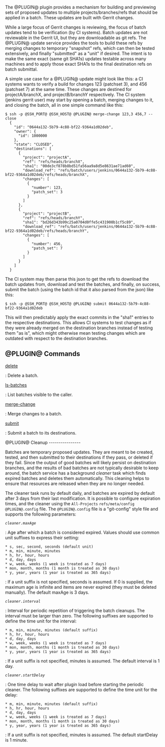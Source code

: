The @PLUGIN@ plugin provides a mechanism for building and previewing
sets of proposed updates to multiple projects/branches/refs that
should be applied in a batch.  These updates are built with Gerrit
changes.

While a large focus of Gerrit changes is reviewing, the focus of
batch updates tend to be verification (by CI systems).  Batch
updates are not reviewable in the Gerrit UI, but they are
downloadable as git refs.  The @PLUGIN@ update service provides the
tools to build these refs by merging changes to temporary
"snapshot" refs, which can then be tested extensively, and finally
"submitted" as a "unit" if desired.  The intent is to make the
same exact (same git SHA1s) updates testable across many machines
and to apply those exact SHA1s to the final destination refs on
batch submittal.

A simple use case for a @PLUGIN@ update might look like this:
a CI systems wants to verify a build for changes 123 (patchset 3),
and 456 (patchset 7) at the same time.  These changes are destined
for projectA/branchX, and projectB/branchY respectively.  The CI
system (jenkins gerrit user) may start by opening a batch,
merging changes to it, and closing the batch, all in one simple
command like this:

```
$ ssh -p @SSH_PORT@ @SSH_HOST@ @PLUGIN@ merge-change 123,3 456,7 --close
  {
    "id": "0644a132-5b79-4c88-bf22-9364a1d02deb",
    "owner": {
      "id": 1000000
    },
    "state": "CLOSED",
    "destinations": [
      {
        "project": "projectA",
        "ref": "refs/heads/branchX",
        "sha1": "00de3cf878b8bd51fa56aa9a8d5e8631ae71ad60",
        "download_ref": "refs/batch/users/jenkins/0644a132-5b79-4c88-bf22-9364a1d02deb/refs/heads/branchX",
        "changes": [
          {
            "number": 123,
            "patch_set": 3
          }
        ]
      },
      {
        "project": "projectB",
        "ref": "refs/heads/branchY",
        "sha1": "bd26d343b99c25a0704d0ffe5c431900b1cf5c89",
        "download_ref": "refs/batch/users/jenkins/0644a132-5b79-4c88-bf22-9364a1d02deb/refs/heads/branchY",
        "changes": [
          {
            "number": 456,
            "patch_set": 7
          }
        ]
      }
    ]
  }
```

The CI system may then parse this json to get the refs to
download the batch updates from, download and test the batches,
and finally, on success, submit the batch (using the batch id
that it also parsed from the json) like this:

```
$ ssh -p @SSH_PORT@ @SSH_HOST@ @PLUGIN@ submit 0644a132-5b79-4c88-bf22-9364a1d02deb
```

This will then predictably apply the exact commits in the "sha1"
entries to the respective destinations.  This allows CI systems to
test changes as if they were already merged on the destination
branches instead of testing them "as is", which might otherwise mean
testing changes which are outdated with respect to the destination
branches.


@PLUGIN@ Commands
-----------------

[delete](cmd-delete.html)

: Delete a batch.


[ls-batches](cmd-ls-batches.html)

: List batches visible to the caller.


[merge-change](cmd-merge-change.html)

: Merge changes to a batch.


[submit](cmd-submit.html)

: Submit a batch to its destinations.


<a id="cleanup"/>
@PLUGIN@ Cleanup
----------------

Batches are temporary proposed updates.  They are meant to be
created, tested, and then submitted to their destinations if
they pass, or deleted if they fail.  Since the output of good
batches will likely persist on destination branches, and
the results of bad batches are not typically desirable to keep
around, the batch service has a background *cleaner* task
which finds expired batches and deletes them automatically.
This cleaning helps to ensure that resources are released when
they are no longer needed.

The cleaner task runs by default daily, and batches are expired
by default after 3 days from their last modification.  It is
possible to configure expiration times, and the cleaner using
the `All-Projects` `refs/meta/config` `@PLUGIN@.config` file.
The `@PLUGIN@.config` file is a "git-config" style file
and supports the following parameters:

*`cleaner.maxAge`*

: Age after which a batch is considered expired. Values should
use common unit suffixes to express their setting:

    * s, sec, second, seconds (default unit)
    * m, min, minute, minutes
    * h, hr, hour, hours
    * d, day, days
    * w, week, weeks (1 week is treated as 7 days)
    * mon, month, months (1 month is treated as 30 days)
    * y, year, years (1 year is treated as 365 days)

: If a unit suffix is not specified, seconds is assumed. If 0 is
supplied, the maximum age is infinite and items are never
expired (they must be deleted manually).  The default maxAge is
3 days.

*`cleaner.interval`*

: Interval for periodic repetition of triggering the batch
cleanups. The interval must be larger than zero. The following
suffixes are supported to define the time unit for the interval:

    * m, min, minute, minutes (default suffix)
    * h, hr, hour, hours
    * d, day, days
    * w, week, weeks (1 week is treated as 7 days)
    * mon, month, months (1 month is treated as 30 days)
    * y, year, years (1 year is treated as 365 days)

: If a unit suffix is not specified, minutes is assumed.  The
default interval is 1 day.

*`cleaner.startDelay`*

: One time delay to wait after plugin load before starting
the periodic cleaner.  The following suffixes are supported
to define the time unit for the delay:

    * m, min, minute, minutes (default suffix)
    * h, hr, hour, hours
    * d, day, days
    * w, week, weeks (1 week is treated as 7 days)
    * mon, month, months (1 month is treated as 30 days)
    * y, year, years (1 year is treated as 365 days)

: If a unit suffix is not specified, minutes is assumed.  The
default startDelay is 1 minute.

